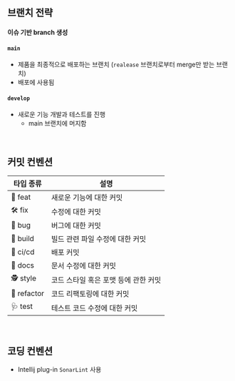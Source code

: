 ## 브랜치 전략
#### 이슈 기반 branch 생성

#### `main`

- 제품을 최종적으로 배포하는 브랜치 (`realease` 브랜치로부터 merge만 받는 브랜치)
- 배포에 사용됨

#### `develop`

- 새로운 기능 개발과 테스트를 진행
  - main 브랜치에 머지함

<br>

## 커밋 컨벤션

| 타입 종류        | 설명                                 |
|--------------| ------------------------------------ |
| 🤖 feat      | 새로운 기능에 대한 커밋              |
| 🛠️ fix      | 수정에 대한 커밋                     |
| 👾 bug       | 버그에 대한 커밋                     |
| 📝 build     | 빌드 관련 파일 수정에 대한 커밋      |
| 🚀 ci/cd     | 배포 커밋                            |
| 📑 docs      | 문서 수정에 대한 커밋                |
| 🕵️‍ style   | 코드 스타일 혹은 포맷 등에 관한 커밋 |
| 👷‍ refactor | 코드 리팩토링에 대한 커밋            |
| 🩺 test      | 테스트 코드 수정에 대한 커밋         |

<br>

## 코딩 컨벤션

- Intellij plug-in `SonarLint` 사용
